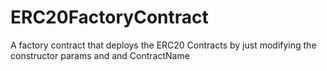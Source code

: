 # ERC20FactoryContract
A factory contract that deploys the ERC20 Contracts by just modifying the constructor params and and ContractName 
